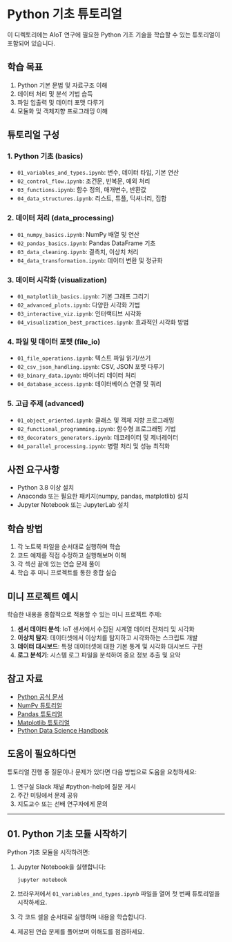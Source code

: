 # Python 기초 튜토리얼

이 디렉토리에는 AIoT 연구에 필요한 Python 기초 기술을 학습할 수 있는 튜토리얼이 포함되어 있습니다.

## 학습 목표

1. Python 기본 문법 및 자료구조 이해
2. 데이터 처리 및 분석 기법 습득
3. 파일 입출력 및 데이터 포맷 다루기
4. 모듈화 및 객체지향 프로그래밍 이해

## 튜토리얼 구성

### 1. Python 기초 (basics)

- `01_variables_and_types.ipynb`: 변수, 데이터 타입, 기본 연산
- `02_control_flow.ipynb`: 조건문, 반복문, 예외 처리
- `03_functions.ipynb`: 함수 정의, 매개변수, 반환값
- `04_data_structures.ipynb`: 리스트, 튜플, 딕셔너리, 집합

### 2. 데이터 처리 (data_processing)

- `01_numpy_basics.ipynb`: NumPy 배열 및 연산
- `02_pandas_basics.ipynb`: Pandas DataFrame 기초
- `03_data_cleaning.ipynb`: 결측치, 이상치 처리
- `04_data_transformation.ipynb`: 데이터 변환 및 정규화

### 3. 데이터 시각화 (visualization)

- `01_matplotlib_basics.ipynb`: 기본 그래프 그리기
- `02_advanced_plots.ipynb`: 다양한 시각화 기법
- `03_interactive_viz.ipynb`: 인터랙티브 시각화
- `04_visualization_best_practices.ipynb`: 효과적인 시각화 방법

### 4. 파일 및 데이터 포맷 (file_io)

- `01_file_operations.ipynb`: 텍스트 파일 읽기/쓰기
- `02_csv_json_handling.ipynb`: CSV, JSON 포맷 다루기
- `03_binary_data.ipynb`: 바이너리 데이터 처리
- `04_database_access.ipynb`: 데이터베이스 연결 및 쿼리

### 5. 고급 주제 (advanced)

- `01_object_oriented.ipynb`: 클래스 및 객체 지향 프로그래밍
- `02_functional_programming.ipynb`: 함수형 프로그래밍 기법
- `03_decorators_generators.ipynb`: 데코레이터 및 제너레이터
- `04_parallel_processing.ipynb`: 병렬 처리 및 성능 최적화

## 사전 요구사항

- Python 3.8 이상 설치
- Anaconda 또는 필요한 패키지(numpy, pandas, matplotlib) 설치
- Jupyter Notebook 또는 JupyterLab 설치

## 학습 방법

1. 각 노트북 파일을 순서대로 실행하며 학습
2. 코드 예제를 직접 수정하고 실행해보며 이해
3. 각 섹션 끝에 있는 연습 문제 풀이
4. 학습 후 미니 프로젝트를 통한 종합 실습

## 미니 프로젝트 예시

학습한 내용을 종합적으로 적용할 수 있는 미니 프로젝트 주제:

1. **센서 데이터 분석**: IoT 센서에서 수집된 시계열 데이터 전처리 및 시각화
2. **이상치 탐지**: 데이터셋에서 이상치를 탐지하고 시각화하는 스크립트 개발
3. **데이터 대시보드**: 특정 데이터셋에 대한 기본 통계 및 시각화 대시보드 구현
4. **로그 분석기**: 시스템 로그 파일을 분석하여 중요 정보 추출 및 요약

## 참고 자료

- [Python 공식 문서](https://docs.python.org/3/)
- [NumPy 튜토리얼](https://numpy.org/doc/stable/user/tutorials_index.html)
- [Pandas 튜토리얼](https://pandas.pydata.org/docs/getting_started/index.html)
- [Matplotlib 튜토리얼](https://matplotlib.org/stable/tutorials/index.html)
- [Python Data Science Handbook](https://jakevdp.github.io/PythonDataScienceHandbook/)

## 도움이 필요하다면

튜토리얼 진행 중 질문이나 문제가 있다면 다음 방법으로 도움을 요청하세요:

1. 연구실 Slack 채널 #python-help에 질문 게시
2. 주간 미팅에서 문제 공유
3. 지도교수 또는 선배 연구자에게 문의

---

## 01. Python 기초 모듈 시작하기

Python 기초 모듈을 시작하려면:

1. Jupyter Notebook을 실행합니다:
   ```
   jupyter notebook
   ```

2. 브라우저에서 `01_variables_and_types.ipynb` 파일을 열어 첫 번째 튜토리얼을 시작하세요.

3. 각 코드 셀을 순서대로 실행하며 내용을 학습합니다.

4. 제공된 연습 문제를 풀어보며 이해도를 점검하세요.